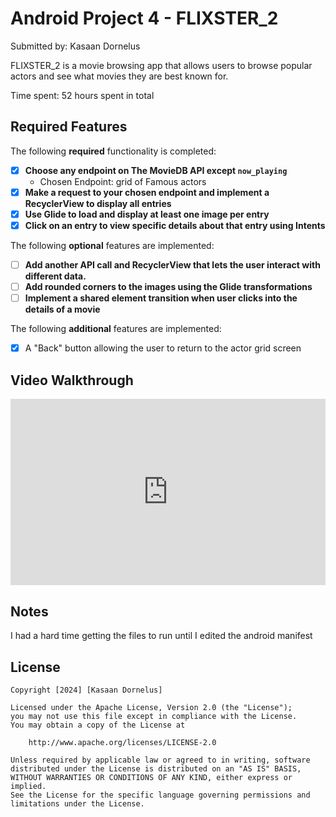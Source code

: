 # Android Project 4 - FLIXSTER_2

Submitted by: Kasaan Dornelus

FLIXSTER_2 is a movie browsing app that allows users to browse popular actors and see what movies they are best known for.

Time spent: 52 hours spent in total

## Required Features

The following **required** functionality is completed:

- [X] **Choose any endpoint on The MovieDB API except `now_playing`**
  - Chosen Endpoint: grid of Famous actors 
- [X] **Make a request to your chosen endpoint and implement a RecyclerView to display all entries**
- [X] **Use Glide to load and display at least one image per entry**
- [X] **Click on an entry to view specific details about that entry using Intents**

The following **optional** features are implemented:

- [ ] **Add another API call and RecyclerView that lets the user interact with different data.** 
- [ ] **Add rounded corners to the images using the Glide transformations**
- [ ] **Implement a shared element transition when user clicks into the details of a movie**

The following **additional** features are implemented:

- [X] A "Back" button allowing the user to return to the actor grid screen

## Video Walkthrough

<div style="padding:59.22% 0 0 0;position:relative;"><iframe src="https://player.vimeo.com/video/1031403777?badge=0&amp;autopause=0&amp;player_id=0&amp;app_id=58479" frameborder="0" allow="autoplay; fullscreen; picture-in-picture; clipboard-write" style="position:absolute;top:0;left:0;width:100%;height:100%;" title="FLIXSTER2_ScreenRec"></iframe></div><script src="https://player.vimeo.com/api/player.js"></script>

## Notes

I had a hard time getting the files to run until I edited the android manifest
## License

    Copyright [2024] [Kasaan Dornelus]

    Licensed under the Apache License, Version 2.0 (the "License");
    you may not use this file except in compliance with the License.
    You may obtain a copy of the License at

        http://www.apache.org/licenses/LICENSE-2.0

    Unless required by applicable law or agreed to in writing, software
    distributed under the License is distributed on an "AS IS" BASIS,
    WITHOUT WARRANTIES OR CONDITIONS OF ANY KIND, either express or implied.
    See the License for the specific language governing permissions and
    limitations under the License.

